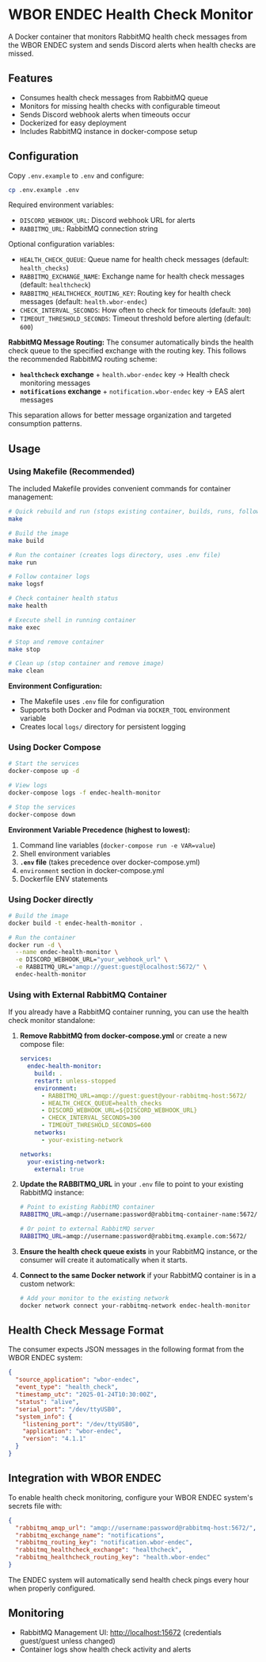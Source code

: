 # WBOR ENDEC Health Check Monitor

A Docker container that monitors RabbitMQ health check messages from the WBOR ENDEC system and sends Discord alerts when health checks are missed.

## Features

- Consumes health check messages from RabbitMQ queue
- Monitors for missing health checks with configurable timeout
- Sends Discord webhook alerts when timeouts occur
- Dockerized for easy deployment
- Includes RabbitMQ instance in docker-compose setup

## Configuration

Copy `.env.example` to `.env` and configure:

```bash
cp .env.example .env
```

Required environment variables:

- `DISCORD_WEBHOOK_URL`: Discord webhook URL for alerts
- `RABBITMQ_URL`: RabbitMQ connection string

Optional configuration variables:

- `HEALTH_CHECK_QUEUE`: Queue name for health check messages (default: `health_checks`)
- `RABBITMQ_EXCHANGE_NAME`: Exchange name for health check messages (default: `healthcheck`)  
- `RABBITMQ_HEALTHCHECK_ROUTING_KEY`: Routing key for health check messages (default: `health.wbor-endec`)
- `CHECK_INTERVAL_SECONDS`: How often to check for timeouts (default: `300`)
- `TIMEOUT_THRESHOLD_SECONDS`: Timeout threshold before alerting (default: `600`)

**RabbitMQ Message Routing:**
The consumer automatically binds the health check queue to the specified exchange with the routing key. This follows the recommended RabbitMQ routing scheme:

- **`healthcheck` exchange** + `health.wbor-endec` key → Health check monitoring messages
- **`notifications` exchange** + `notification.wbor-endec` key → EAS alert messages  

This separation allows for better message organization and targeted consumption patterns.

## Usage

### Using Makefile (Recommended)

The included Makefile provides convenient commands for container management:

```bash
# Quick rebuild and run (stops existing container, builds, runs, follows logs)
make

# Build the image
make build

# Run the container (creates logs directory, uses .env file)
make run

# Follow container logs
make logsf

# Check container health status
make health

# Execute shell in running container
make exec

# Stop and remove container
make stop

# Clean up (stop container and remove image)
make clean
```

**Environment Configuration:**

- The Makefile uses `.env` file for configuration
- Supports both Docker and Podman via `DOCKER_TOOL` environment variable
- Creates local `logs/` directory for persistent logging

### Using Docker Compose

```bash
# Start the services
docker-compose up -d

# View logs
docker-compose logs -f endec-health-monitor

# Stop the services
docker-compose down
```

**Environment Variable Precedence (highest to lowest):**

1. Command line variables (`docker-compose run -e VAR=value`)
2. Shell environment variables
3. **`.env` file** (takes precedence over docker-compose.yml)
4. `environment` section in docker-compose.yml
5. Dockerfile ENV statements

### Using Docker directly

```bash
# Build the image
docker build -t endec-health-monitor .

# Run the container
docker run -d \
  --name endec-health-monitor \
  -e DISCORD_WEBHOOK_URL="your_webhook_url" \
  -e RABBITMQ_URL="amqp://guest:guest@localhost:5672/" \
  endec-health-monitor
```

### Using with External RabbitMQ Container

If you already have a RabbitMQ container running, you can use the health check monitor standalone:

1. **Remove RabbitMQ from docker-compose.yml** or create a new compose file:

    ```yaml
    services:
      endec-health-monitor:
        build: .
        restart: unless-stopped
        environment:
          - RABBITMQ_URL=amqp://guest:guest@your-rabbitmq-host:5672/
          - HEALTH_CHECK_QUEUE=health_checks
          - DISCORD_WEBHOOK_URL=${DISCORD_WEBHOOK_URL}
          - CHECK_INTERVAL_SECONDS=300
          - TIMEOUT_THRESHOLD_SECONDS=600
        networks:
          - your-existing-network

    networks:
      your-existing-network:
        external: true
    ```

2. **Update the RABBITMQ_URL** in your `.env` file to point to your existing RabbitMQ instance:

    ```bash
    # Point to existing RabbitMQ container
    RABBITMQ_URL=amqp://username:password@rabbitmq-container-name:5672/

    # Or point to external RabbitMQ server
    RABBITMQ_URL=amqp://username:password@rabbitmq.example.com:5672/
    ```

3. **Ensure the health check queue exists** in your RabbitMQ instance, or the consumer will create it automatically when it starts.

4. **Connect to the same Docker network** if your RabbitMQ container is in a custom network:

    ```bash
    # Add your monitor to the existing network
    docker network connect your-rabbitmq-network endec-health-monitor
    ```

## Health Check Message Format

The consumer expects JSON messages in the following format from the WBOR ENDEC system:

```json
{
  "source_application": "wbor-endec",
  "event_type": "health_check",
  "timestamp_utc": "2025-01-24T10:30:00Z",
  "status": "alive",
  "serial_port": "/dev/ttyUSB0",
  "system_info": {
    "listening_port": "/dev/ttyUSB0",
    "application": "wbor-endec",
    "version": "4.1.1"
  }
}
```

## Integration with WBOR ENDEC

To enable health check monitoring, configure your WBOR ENDEC system's secrets file with:

```json
{
  "rabbitmq_amqp_url": "amqp://username:password@rabbitmq-host:5672/",
  "rabbitmq_exchange_name": "notifications",
  "rabbitmq_routing_key": "notification.wbor-endec",
  "rabbitmq_healthcheck_exchange": "healthcheck",
  "rabbitmq_healthcheck_routing_key": "health.wbor-endec"
}
```

The ENDEC system will automatically send health check pings every hour when properly configured.

## Monitoring

- RabbitMQ Management UI: <http://localhost:15672> (credentials guest/guest unless changed)
- Container logs show health check activity and alerts